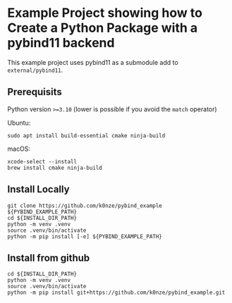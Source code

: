 # Example Project showing how to Create a Python Package with a pybind11 backend

This example project uses pybind11 as a submodule add to `external/pybind11`.

## Prerequisits

Python version `>=3.10` (lower is possible if you avoid the `match` operator)

Ubuntu:
```
sudo apt install build-essential cmake ninja-build
```

macOS:
```
xcode-select --install
brew install cmake ninja-build
```

## Install Locally

```
git clone https://github.com/k0nze/pybind_example ${PYBIND_EXAMPLE_PATH}
cd ${INSTALL_DIR_PATH}
python -m venv .venv
source .venv/bin/activate
python -m pip install [-e] ${PYBIND_EXAMPLE_PATH}
```

## Install from github

```
cd ${INSTALL_DIR_PATH}
python -m venv .venv
source .venv/bin/activate
python -m pip install git+https://github.com/k0nze/pybind_example.git
```
